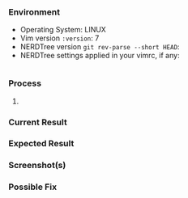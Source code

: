 <!--- To assist in resolving your issue, provide as much information as possible. -->

### Environment
<!--- Describe your Vim/NERDTree setup. -->

* Operating System: LINUX
* Vim version `:version`: 7
* NERDTree version `git rev-parse --short HEAD`:
* NERDTree settings applied in your vimrc, if any:
    ```vim
    ```

### Process
<!--- List the steps that will recreate the issue. -->

1.

### Current Result
<!--- Describe what you you currently experience from this process. -->

### Expected Result
<!--- Describe what you would have expected from this process. -->

### Screenshot(s)

### Possible Fix
<!--- If you have explored the code, share what you've found. -->

